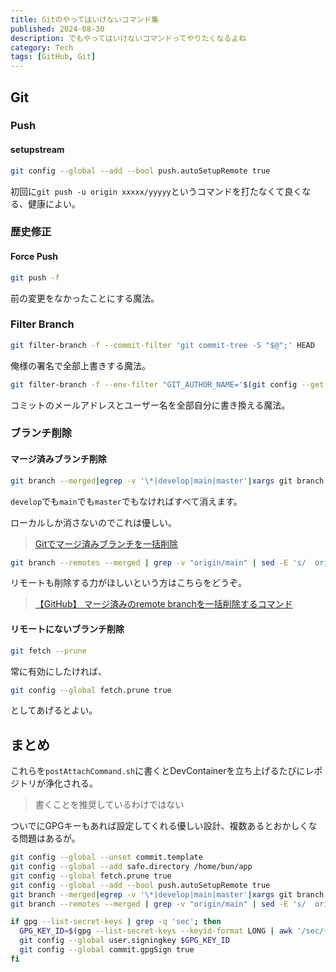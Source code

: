 ```yaml
---
title: Gitのやってはいけないコマンド集
published: 2024-08-30
description: でもやってはいけないコマンドってやりたくなるよね
category: Tech
tags: [GitHub, Git]
---
```


## Git

### Push

#### setupstream

```zsh
git config --global --add --bool push.autoSetupRemote true
```

初回に`git push -u origin xxxxx/yyyyy`というコマンドを打たなくて良くなる、健康によい。

### 歴史修正

#### Force Push

```zsh
git push -f
```

前の変更をなかったことにする魔法。

### Filter Branch

```zsh
git filter-branch -f --commit-filter 'git commit-tree -S "$@";' HEAD
```

俺様の署名で全部上書きする魔法。

```zsh
git filter-branch -f --env-filter "GIT_AUTHOR_NAME='$(git config --get user.name)'; GIT_AUTHOR_EMAIL='(git config --get user.email)'; GIT_COMMITTER_NAME='$(git config --get user.name)'; GIT_COMMITTER_EMAIL='$(git config --get user.email)';" HEAD
```

コミットのメールアドレスとユーザー名を全部自分に書き換える魔法。

### ブランチ削除

#### マージ済みブランチ削除

```zsh
git branch --merged|egrep -v '\*|develop|main|master'|xargs git branch -d
```

`develop`でも`main`でも`master`でもなければすべて消えます。

ローカルしか消さないのでこれは優しい。

> [Gitでマージ済みブランチを一括削除](https://qiita.com/hajimeni/items/73d2155fc59e152630c4)

```zsh
git branch --remotes --merged | grep -v "origin/main" | sed -E 's/  origin\/(.*)/\1/' | xargs -I{} git push origin :{}
```

リモートも削除する力がほしいという方はこちらをどうぞ。

> [【GitHub】 マージ済みのremote branchを一括削除するコマンド](https://blog.pinkumohikan.com/entry/bulk-remove-remote-branches-on-github)

#### リモートにないブランチ削除

```zsh
git fetch --prune
```

常に有効にしたければ、

```zsh
git config --global fetch.prune true
```

としてあげるとよい。

## まとめ

これらを`postAttachCommand.sh`に書くとDevContainerを立ち上げるたびにレポジトリが浄化される。

> 書くことを推奨しているわけではない

ついでにGPGキーもあれば設定してくれる優しい設計、複数あるとおかしくなる問題はあるが。

```zsh
git config --global --unset commit.template
git config --global --add safe.directory /home/bun/app
git config --global fetch.prune true
git config --global --add --bool push.autoSetupRemote true
git branch --merged|egrep -v '\*|develop|main|master'|xargs git branch -d
git branch --remotes --merged | grep -v "origin/main" | sed -E 's/  origin\/(.*)/\1/' | xargs -I{} git push origin :{}

if gpg --list-secret-keys | grep -q 'sec'; then
  GPG_KEY_ID=$(gpg --list-secret-keys --keyid-format LONG | awk '/sec/{print $2}' | cut -d'/' -f2)
  git config --global user.signingkey $GPG_KEY_ID
  git config --global commit.gpgSign true
fi
```